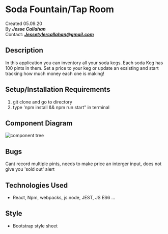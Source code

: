 # Soda Fountain/Tap Room

Created 05.09.20</br>
By _**Jesse Callahan**_</br>
Contact: _**Jessetylercallahan@gmail.com**_</br>

## Description
In this application you can inventory all your soda kegs. Each soda Keg has 100 pints in them. Set a price to your keg or update an exsisting and start tracking how much money each one is making!

## Setup/Installation Requirements
1) git clone and go to directory
2) type 'npm install && npm run start" in terminal

## Component Diagram

![component tree](https://https://github.com/jessecallahan/Soda-Fountain/blob/master/src/assets/Component-Diagram.jpg?raw=true)

## Bugs

Cant record multiple pints,
needs to make price an interger input,
does not give you 'sold out' alert


## Technologies Used
* React, Npm, webpacks, js.node, JEST, JS ES6 ...

## Style
* Bootstrap style sheet 